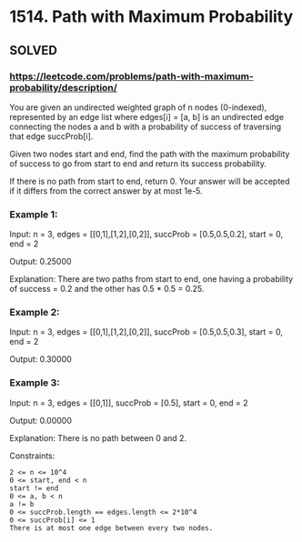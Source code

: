 # 1514. Path with Maximum Probability

## SOLVED

### https://leetcode.com/problems/path-with-maximum-probability/description/

You are given an undirected weighted graph of n nodes (0-indexed), represented by an edge list where edges[i] = [a, b] is an undirected edge connecting the nodes a and b with a probability of success of traversing that edge succProb[i].

Given two nodes start and end, find the path with the maximum probability of success to go from start to end and return its success probability.

If there is no path from start to end, return 0. Your answer will be accepted if it differs from the correct answer by at most 1e-5.



### Example 1:

Input: n = 3, edges = [[0,1],[1,2],[0,2]], succProb = [0.5,0.5,0.2], start = 0, end = 2

Output: 0.25000

Explanation: There are two paths from start to end, one having a probability of success = 0.2 and the other has 0.5 * 0.5 = 0.25.

### Example 2:

Input: n = 3, edges = [[0,1],[1,2],[0,2]], succProb = [0.5,0.5,0.3], start = 0, end = 2

Output: 0.30000

### Example 3:

Input: n = 3, edges = [[0,1]], succProb = [0.5], start = 0, end = 2

Output: 0.00000

Explanation: There is no path between 0 and 2.



Constraints:

    2 <= n <= 10^4
    0 <= start, end < n
    start != end
    0 <= a, b < n
    a != b
    0 <= succProb.length == edges.length <= 2*10^4
    0 <= succProb[i] <= 1
    There is at most one edge between every two nodes.

